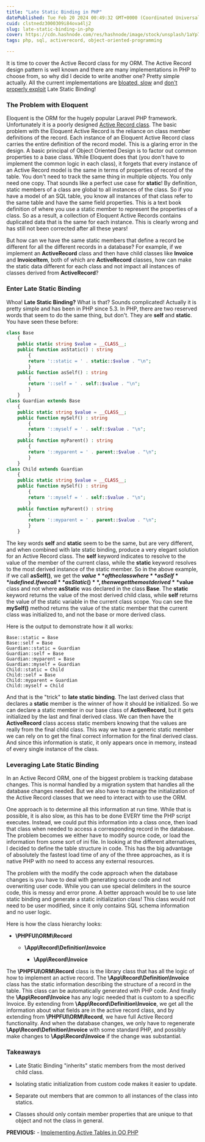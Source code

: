 ```yaml
---
title: "Late Static Binding in PHP"
datePublished: Tue Feb 20 2024 00:49:32 GMT+0000 (Coordinated Universal Time)
cuid: clstnedz3000309i84ova4lj2
slug: late-static-binding-in-php
cover: https://cdn.hashnode.com/res/hashnode/image/stock/unsplash/1aYp7IFkHRM/upload/08803ea16ca578891d4187103320feae.jpeg
tags: php, sql, activerecord, object-oriented-programming

---
```


It is time to cover the Active Record class for my ORM. The Active Record design pattern is well known and there are many implementations in PHP to choose from, so why did I decide to write another one? Pretty simple actually. All the current implementations are [bloated, slow](https://github.com/Big-Shark/forked-php-orm-benchmark) and [don't properly exploit](https://laravel.com/docs/10.x/eloquent#generating-model-classes) Late Static Binding!

### The Problem with Eloquent

Eloquent is the ORM for the hugely popular Laravel PHP framework. Unfortunately it is a poorly designed [Active Record class](https://laravel.com/docs/10.x/eloquent). The basic problem with the Eloquent Active Record is the reliance on class member definitions of the record. Each instance of an Eloquent Active Record class carries the entire definition of the record model. This is a glaring error in the design. A basic principal of Object Oriented Design is to factor out common properties to a base class. While Eloquent does that (you don't have to implement the common logic in each class), it forgets that every instance of an Active Record model is the same in terms of properties of record of the table. You don't need to track the same thing in multiple objects. You only need one copy. That sounds like a perfect use case for **static**! By definition, static members of a class are global to all instances of the class. So if you have a model of an SQL table, you know all instances of that class refer to the same table and have the same field properties. This is a text book definition of where you use a static member to represent the properties of a class. So as a result, a collection of Eloquent Active Records contains duplicated data that is the same for each instance. This is clearly wrong and has still not been corrected after all these years!

But how can we have the same static members that define a record be different for all the different records in a database? For example, if we implement an **ActiveRecord** class and then have child classes like **Invoice** and **InvoiceItem**, both of which are **ActiveRecord** classes, how can make the static data different for each class and not impact all instances of classes derived from **ActiveRecord**?

### Enter Late Static Binding

Whoa! **Late Static Binding?** What is that? Sounds complicated! Actually it is pretty simple and has been in PHP since 5.3. In PHP, there are two reserved words that seem to do the same thing, but don't. They are **self** and **static**. You have seen these before:

```php
class Base
    {
	public static string $value = __CLASS__;
	public function asStatic() : string
        {
		return '::static = ' . static::$value . "\n";
		}
	public function asSelf() : string
		{
		return '::self = ' . self::$value . "\n";
		}
	}
class Guardian extends Base
	{
	public static string $value = __CLASS__;
	public function mySelf() : string
		{
		return '::myself = ' . self::$value . "\n";
		}
	public function myParent() : string
		{
		return '::myparent = ' . parent::$value . "\n";
		}
	}
class Child extends Guardian
	{
	public static string $value = __CLASS__;
	public function mySelf() : string
		{
		return '::myself = ' . self::$value . "\n";
		}
	public function myParent() : string
		{
		return '::myparent = ' . parent::$value . "\n";
		}
	}
```

The key words **self** and **static** seem to be the same, but are very different, and when combined with late static binding, produce a very elegant solution for an Active Record class. The **self** keyword indicates to resolve to the value of the member of the current class, while the **static** keyword resolves to the most derived instance of the static member. So in the above example, if we call **asSelf()**, we get the **$value** of the class where **asSelf** is defined. If we call **asStatic()**, then we get the most derived **$value** class and not where **asStatic** was declared in the class **Base**. The **static** keyword returns the value of the most derived child class, while **self** returns the value of the static variable in the current class scope. You can see the **mySelf()** method returns the value of the static member that the current class was initialized to, and not the base or more derived class.

Here is the output to demonstrate how it all works:

```plaintext
Base::static = Base
Base::self = Base
Guardian::static = Guardian
Guardian::self = Base
Guardian::myparent = Base
Guardian::myself = Guardian
Child::static = Child
Child::self = Base
Child::myparent = Guardian
Child::myself = Child
```

And that is the "trick" to **late static binding**. The last derived class that declares a **static** member is the winner of how it should be initialized. So we can declare a static member in our base class of **ActiveRecord**, but it gets initialized by the last and final derived class. We can then have the **ActiveRecord** class access static members knowing that the values are really from the final child class. This way we have a generic static member we can rely on to get the final correct information for the final derived class. And since this information is static, it only appears once in memory, instead of every single instance of the class.

### Leveraging Late Static Binding

In an Active Record ORM, one of the biggest problem is tracking database changes. This is normal handled by a migration system that handles all the database changes needed. But we also have to manage the initialization of the Active Record classes that we need to interact with to use the ORM.

One approach is to determine all this information at run time. While that is possible, it is also slow, as this has to be done EVERY time the PHP script executes. Instead, we could put this information into a class once, then load that class when needed to access a corresponding record in the database. The problem becomes we either have to modify source code, or load the information from some sort of ini file. In looking at the different alternatives, I decided to define the table structure in code. This has the big advantage of absolutely the fastest load time of any of the three approaches, as it is native PHP with no need to access any external resources.

The problem with the modify the code approach when the database changes is you have to deal with generating source code and not overwriting user code. While you can use special delimiters in the source code, this is messy and error prone. A better approach would be to use late static binding and generate a static initialization class! This class would not need to be user modified, since it only contains SQL schema information and no user logic.

Here is how the class hierarchy looks:

* **\\PHPFUI\\ORM\\Record**
    
    * **\\App\\Record\\Definition\\Invoice**
        
        * **\\App\\Record\\Invoice**
            

The **\\PHPFUI\\ORM\\Record** class is the library class that has all the logic of how to implement an active record. The **\\App\\Record\\Definition\\Invoice** class has the static information describing the structure of a record in the table. This class can be automatically generated with PHP code. And finally the **\\App\\Record\\Invoice** has any logic needed that is custom to a specific Invoice. By extending from **\\App\\Record\\Definition\\Invoice**, we get all the information about what fields are in the active record class, and by extending from **\\PHPFUI\\ORM\\Record**, we have full Active Record functionality. And when the database changes, we only have to regenerate **\\App\\Record\\Definition\\Invoice** with some standard PHP, and possibly make changes to **\\App\\Record\\Invoice** if the change was substantial.

### Takeaways

* Late Static Binding "inherits" static members from the most derived child class.
    
* Isolating static initialization from custom code makes it easier to update.
    
* Separate out members that are common to all instances of the class into statics.
    
* Classes should only contain member properties that are unique to that object and not the class in general.
    

**PREVIOUS:** - [Implementing Active Tables in OO PHP](https://blog.phpfui.com/implementing-active-tables-in-oo-php)